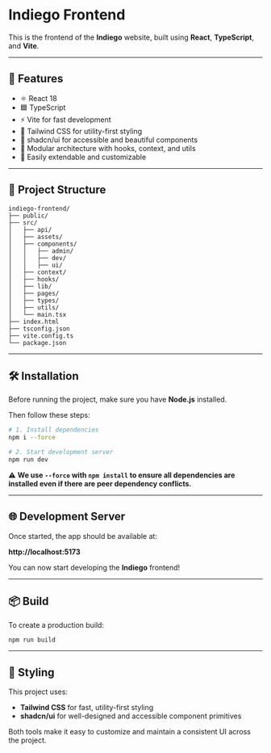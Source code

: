 # Indiego Frontend

This is the frontend of the **Indiego** website, built using **React**, **TypeScript**, and **Vite**.

---

## 🚀 Features

- ⚛️ React 18
- 🟦 TypeScript
- ⚡ Vite for fast development
- 🎨 Tailwind CSS for utility-first styling
- 🧩 shadcn/ui for accessible and beautiful components
- 🧠 Modular architecture with hooks, context, and utils
- 🧱 Easily extendable and customizable

---

## 📁 Project Structure

```
indiego-frontend/
├── public/
├── src/
│   ├── api/
│   ├── assets/
│   ├── components/
│   │   ├── admin/
│   │   ├── dev/
│   │   ├── ui/
│   ├── context/
│   ├── hooks/
│   ├── lib/
│   ├── pages/
│   ├── types/
│   ├── utils/
│   └── main.tsx
├── index.html
├── tsconfig.json
├── vite.config.ts
└── package.json
```

---

## 🛠 Installation

Before running the project, make sure you have **Node.js** installed.

Then follow these steps:

```bash
# 1. Install dependencies
npm i --force

# 2. Start development server
npm run dev
```

⚠️ **We use `--force` with `npm install` to ensure all dependencies are installed even if there are peer dependency conflicts.**

---

## 🌐 Development Server

Once started, the app should be available at:

**http://localhost:5173**

You can now start developing the **Indiego** frontend!

---

## 📦 Build

To create a production build:

```bash
npm run build
```

---

## 🎨 Styling

This project uses:

- **Tailwind CSS** for fast, utility-first styling
- **shadcn/ui** for well-designed and accessible component primitives

Both tools make it easy to customize and maintain a consistent UI across the project.
